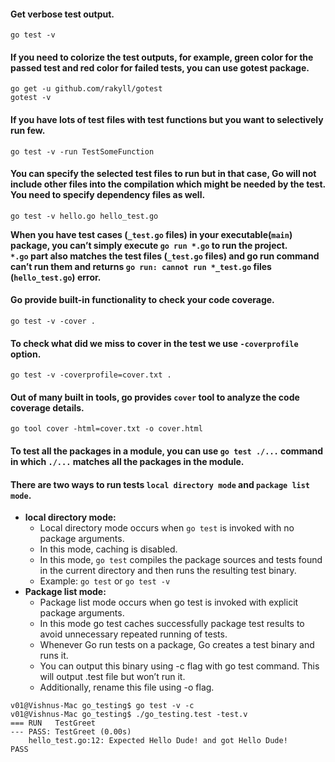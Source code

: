 #### Get verbose test output.
```
go test -v
```
#### If you need to colorize the test outputs, for example, green color for the passed test and red color for failed tests, you can use gotest package.
```
go get -u github.com/rakyll/gotest
gotest -v
```
#### If you have lots of test files with test functions but you want to selectively run few.
```
go test -v -run TestSomeFunction
```
#### You can specify the selected test files to run but in that case, Go will not include other files into the compilation which might be needed by the test. You need to specify dependency files as well.
```
go test -v hello.go hello_test.go
```
**When you have test cases (`_test.go` files) in your executable(`main`) package, you can’t simply execute `go run *.go` to run the project.**  
**`*.go` part also matches the test files (`_test.go` files) and go run command can’t run them and returns `go run: cannot run *_test.go` files (`hello_test.go`) error.**

#### Go provide built-in functionality to check your code coverage.
```
go test -v -cover .
```

#### To check what did we miss to cover in the test we use `-coverprofile` option.
```
go test -v -coverprofile=cover.txt .
```

#### Out of many built in tools, go provides `cover` tool to analyze the code coverage details.
```
go tool cover -html=cover.txt -o cover.html
```

#### To test all the packages in a module, you can use `go test ./...` command in which `./...` matches all the packages in the module.

#### There are two ways to run tests `local directory mode` and `package list mode`.
- **local directory mode:**
    - Local directory mode occurs when `go test` is invoked with no package arguments.
    - In this mode, caching is disabled.
    - In this mode, `go test` compiles the package sources and tests found in the current directory and then runs the resulting test binary.
    - Example: `go test` or `go test -v`
- **Package list mode:**
    - Package list mode occurs when go test is invoked with explicit package arguments.
    - In this mode go test caches successfully package test results to avoid unnecessary repeated running of tests.
    - Whenever Go run tests on a package, Go creates a test binary and runs it. 
    - You can output this binary using -c flag with go test command. This will output .test file but won’t run it. 
    - Additionally, rename this file using -o flag.

```
v01@Vishnus-Mac go_testing$ go test -v -c
v01@Vishnus-Mac go_testing$ ./go_testing.test -test.v
=== RUN   TestGreet
--- PASS: TestGreet (0.00s)
    hello_test.go:12: Expected Hello Dude! and got Hello Dude!
PASS
```